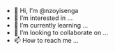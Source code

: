 - 👋 Hi, I’m @nzoyisenga
- 👀 I’m interested in ...
- 🌱 I’m currently learning ...
- 💞️ I’m looking to collaborate on ...
- 📫 How to reach me ...

<!---
nzoyisenga/nzoyisenga is a ✨ special ✨ repository because its `README.md` (this file) appears on your GitHub profile.
You can click the Preview link to take a look at your changes.
--->

